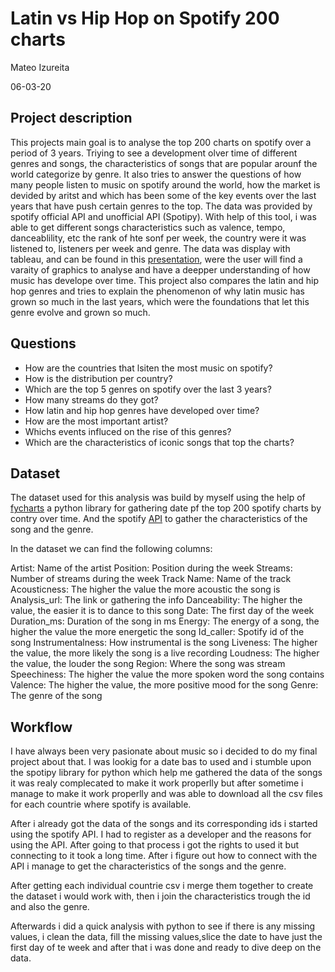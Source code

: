 # Latin vs Hip Hop on Spotify 200 charts

Mateo Izureita

06-03-20

## Project description

This projects main goal is to analyse the top 200 charts on spotify over a period of 3 years. Triying to see a development olver time of different genres and songs, the characteristics of songs that are popular arounf the world categorize by genre. It also tries to answer the questions of how many people listen to music on spotify around the world, how the market is devided by aritst and which has been some of the key events over the last years that have push certain genres to the top. The data was provided by spotify official API and unofficial API (Spotipy). With help of this tool, i was able to get different songs characteristics such as valence, tempo, danceablility, etc the rank of hte sonf per week, the country were it was listened to, listeners per week and genre. The data was display with tableau, and can be found in this [presentation](https://public.tableau.com/profile/izurieta.mateo#!/vizhome/LatinvsHipHopSpotify200charts/finalpresentation), were the user will find a varaity of graphics to analyse and have a deepper understanding of how music has develope over time. This project also compares the latin and hip hop genres and tries to explain the phenomenon of why latin music has grown so much in the last years, which were the foundations that let this genre evolve and grown so much.

## Questions

- How are the countries that lsiten the most music on spotify?
- How is the distribution per country?
- Which are the top 5 genres on spotify over the last 3 years?
- How many streams do they got?
- How latin and hip hop genres have developed over time?
- How are the most important artist?
- Whichs events influced on the rise of this genres?
- Which are the characteristics of iconic songs that top the charts?

## Dataset

The dataset used for this analysis was build by myself using the help of [fycharts](https://github.com/kelvingakuo/fycharts?fbclid=IwAR3BPolR97WzwzMjjAsRAmVoU82K6nA_y3PJwsIOxj06ociWkPDmiMOPeHM) a python library for gathering date pf the top 200 spotify charts by contry over time. And the spotify [API](https://developer.spotify.com/documentation/web-api/) to gather the characteristics of the song and the genre. 


In the dataset we can find the following columns:

Artist: Name of the artist
Position: Position during the week
Streams: Number of streams during the week
Track Name: Name of the track
Acousticness: The higher the value the more acoustic the song is
Analysis_url: The link or gathering the info
Danceability: The higher the value, the easier it is to dance to this song
Date: The first day of the week
Duration_ms: Duration of the song in ms
Energy: The energy of a song, the higher the value the more energetic the song
Id_caller: Spotify id of the song
Instrumentalness: How instrumental is the song 
Liveness: The higher the value, the more likely the song is a live recording
Loudness: The higher the value, the louder the song
Region: Where the song was stream
Speechiness: The higher the value the more spoken word the song contains
Valence: The higher the value, the more positive mood for the song
Genre: The genre of the song 

## Workflow

I have always been very pasionate about music so i decided to do my final project about that. I was lookig for a date bas to used and i stumble upon the spotipy library for python which help me gathered the data of the songs it was realy complecated to make it work properlly but after sometime i manage to make it work properlly and was able to download all the csv files for each countrie where spotify is available. 

After i already got the data of the songs and its corresponding ids i started using the spotify API. I had to register as a developer and the reasons for using the API. After going to that process i got the rights to used it but connecting to it took a long time. After i figure out how to connect with the API i manage to get the characteristics of the songs and the genre. 

After getting each individual countrie csv i merge them together to create the dataset i would work with, then i join the characteristics trough the id and also the genre. 

Afterwards i did a quick analysis with python to see if there is any missing values, i clean the data, fill the missing values,slice the date to have just the first day of te week and after that i was done and ready to dive deep on the data.
















